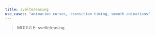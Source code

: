 ```yaml
---
title: svelte/easing
use_cases: "animation curves, transition timing, smooth animations"
---
```


> MODULE: svelte/easing

